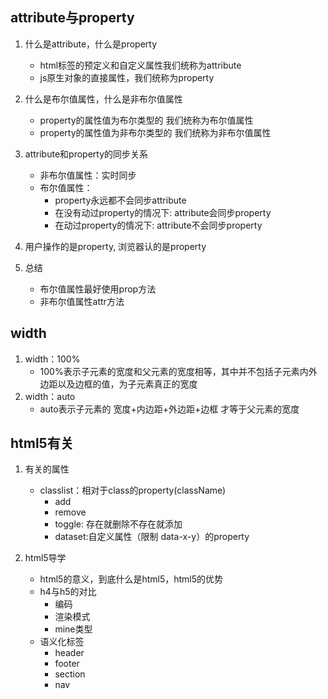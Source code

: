 
## attribute与property

1. 什么是attribute，什么是property
   * html标签的预定义和自定义属性我们统称为attribute
   * js原生对象的直接属性，我们统称为property

2. 什么是布尔值属性，什么是非布尔值属性
   * property的属性值为布尔类型的  我们统称为布尔值属性
   * property的属性值为非布尔类型的  我们统称为非布尔值属性
3. attribute和property的同步关系
   * 非布尔值属性：实时同步
   * 布尔值属性：
     * property永远都不会同步attribute
     * 在没有动过property的情况下: attribute会同步property
     * 在动过property的情况下: attribute不会同步property
4. 用户操作的是property, 浏览器认的是property
5. 总结
   * 布尔值属性最好使用prop方法
   * 非布尔值属性attr方法
## width
1. width：100%
   * 100%表示子元素的宽度和父元素的宽度相等，其中并不包括子元素内外边距以及边框的值，为子元素真正的宽度
2. width：auto
   * auto表示子元素的 宽度+内边距+外边距+边框 才等于父元素的宽度

## html5有关
1. 有关的属性
   * classlist：相对于class的property(className)
     * add
     * remove
     * toggle: 存在就删除不存在就添加
     * dataset:自定义属性（限制 data-x-y）的property
				
2. html5导学
   * html5的意义，到底什么是html5，html5的优势
   * h4与h5的对比
     * 编码
     * 渲染模式
     * mine类型
   * 语义化标签
     * header
     * footer
     * section
     * nav
			
		
